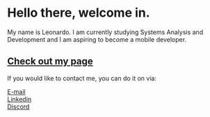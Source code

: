 # Hello there, welcome in.

My name is Leonardo. I am currently studying Systems Analysis and Development and I am aspiring to become a mobile developer.

##  [Check out my page](https://heart-breakone.github.io/)

If you would like to contact me, you can do it on via: </br>

[E-mail](mailto:leo_coutin@outlook.com) </br>
[Linkedin](https://www.linkedin.com/in/leonardocluiz/) </br>
[Discord](discordapp.com/users/heartbreakone) </br>


<!--
**Mobius-One/Mobius-One** is a ✨ _special_ ✨ repository because its `README.md` (this file) appears on your GitHub profile.

Here are some ideas to get you started:

- 🔭 I’m currently working on ...
- 🌱 I’m currently learning ...
- 👯 I’m looking to collaborate on ...
- 🤔 I’m looking for help with ...
- 💬 Ask me about ...
- 📫 How to reach me: ...
- 😄 Pronouns: ...
- ⚡ Fun fact: ...
-->
